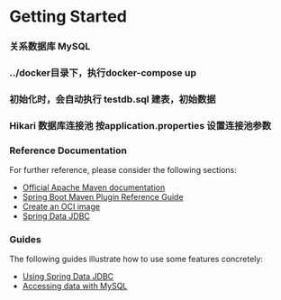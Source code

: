 # Getting Started

### 关系数据库 MySQL
### ../docker目录下，执行docker-compose up
### 初始化时，会自动执行 testdb.sql 建表，初始数据
### Hikari 数据库连接池 按application.properties 设置连接池参数

### Reference Documentation

For further reference, please consider the following sections:

* [Official Apache Maven documentation](https://maven.apache.org/guides/index.html)
* [Spring Boot Maven Plugin Reference Guide](https://docs.spring.io/spring-boot/docs/3.0.3/maven-plugin/reference/html/)
* [Create an OCI image](https://docs.spring.io/spring-boot/docs/3.0.3/maven-plugin/reference/html/#build-image)
* [Spring Data JDBC](https://docs.spring.io/spring-boot/docs/3.0.3/reference/htmlsingle/#data.sql.jdbc)

### Guides

The following guides illustrate how to use some features concretely:

* [Using Spring Data JDBC](https://github.com/spring-projects/spring-data-examples/tree/master/jdbc/basics)
* [Accessing data with MySQL](https://spring.io/guides/gs/accessing-data-mysql/)

